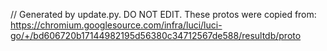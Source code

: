 // Generated by update.py. DO NOT EDIT.
These protos were copied from:
https://chromium.googlesource.com/infra/luci/luci-go/+/bd606720b17144982195d56380c34712567de588/resultdb/proto
